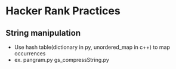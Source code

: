 # Hacker Rank Practices

## String manipulation
* Use hash table(dictionary in py, unordered_map in c++) to map occurrences
* ex. pangram.py gs_compressString.py 
